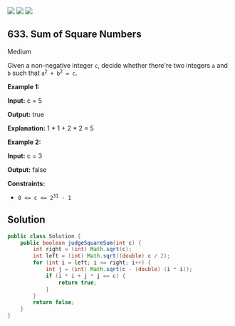 [![](https://img.shields.io/github/stars/javadev/LeetCode-in-Java?label=Stars&style=flat-square)](https://github.com/javadev/LeetCode-in-Java)
[![](https://img.shields.io/github/forks/javadev/LeetCode-in-Java?label=Fork%20me%20on%20GitHub%20&style=flat-square)](https://github.com/javadev/LeetCode-in-Java/fork)
[![](https://img.shields.io/badge/-LeetCode%20in%20Kotlin-blue?style=flat-square)](https://github.com/javadev/LeetCode-in-Kotlin)

## 633\. Sum of Square Numbers

Medium

Given a non-negative integer `c`, decide whether there're two integers `a` and `b` such that <code>a<sup>2</sup> + b<sup>2</sup> = c</code>.

**Example 1:**

**Input:** c = 5

**Output:** true

**Explanation:** 1 \* 1 + 2 \* 2 = 5

**Example 2:**

**Input:** c = 3

**Output:** false

**Constraints:**

*   <code>0 <= c <= 2<sup>31</sup> - 1</code>

## Solution

```java
public class Solution {
    public boolean judgeSquareSum(int c) {
        int right = (int) Math.sqrt(c);
        int left = (int) Math.sqrt((double) c / 2);
        for (int i = left; i <= right; i++) {
            int j = (int) Math.sqrt(c - (double) (i * i));
            if (i * i + j * j == c) {
                return true;
            }
        }
        return false;
    }
}
```